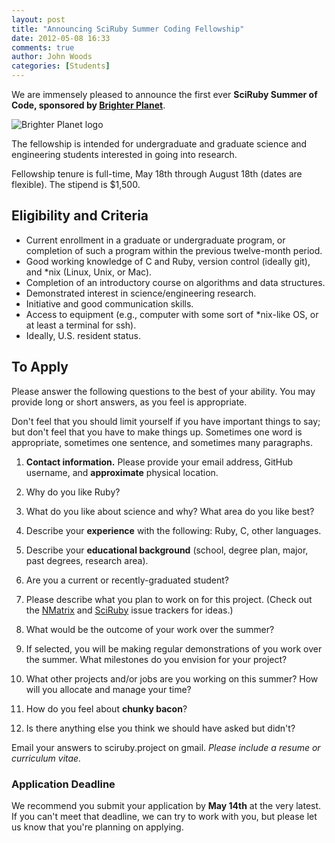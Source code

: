 ```yaml
---
layout: post
title: "Announcing SciRuby Summer Coding Fellowship"
date: 2012-05-08 16:33
comments: true
author: John Woods
categories: [Students]
---
```

We are immensely pleased to announce the first ever **SciRuby Summer of Code, sponsored by [Brighter Planet](http://brighterplanet.com/)**.

![Brighter Planet logo](http://static.brighterplanet.com/assets/logos/flush-left/inline/green/rasterized/brighter_planet-140.png)

The fellowship is intended for undergraduate and graduate science and engineering students interested in going into research.

Fellowship tenure is full-time, May 18th through August 18th (dates are flexible). The stipend is $1,500.

## Eligibility and Criteria

* Current enrollment in a graduate or undergraduate program, or completion of such a program within the previous twelve-month period.
* Good working knowledge of C and Ruby, version control (ideally git), and *nix (Linux, Unix, or Mac).
* Completion of an introductory course on algorithms and data structures.
* Demonstrated interest in science/engineering research.
* Initiative and good communication skills.
* Access to equipment (e.g., computer with some sort of *nix-like OS, or at least a terminal for ssh).
* Ideally, U.S. resident status.

## To Apply

Please answer the following questions to the best of your ability. You may provide long or short answers, as you feel is appropriate.

Don't feel that you should limit yourself if you have important things to say; but don't feel that you have to make things up. Sometimes one word is appropriate, sometimes one sentence, and sometimes many paragraphs.

1. **Contact information.** Please provide your email address, GitHub username, and **approximate** physical location.

1. Why do you like Ruby?

1. What do you like about science and why? What area do you like best?

1. Describe your **experience** with the following: Ruby, C, other languages.

2. Describe your **educational background** (school, degree plan, major, past degrees, research area).

3. Are you a current or recently-graduated student?

2. Please describe what you plan to work on for this project. (Check out the [NMatrix](http://github.com/SciRuby/nmatrix/issues) and [SciRuby](http://github.com/SciRuby/sciruby/issues) issue trackers for ideas.)

2. What would be the outcome of your work over the summer?

2. If selected, you will be making regular demonstrations of you work over the summer. What milestones do you envision for your project?

2. What other projects and/or jobs are you working on this summer? How will you allocate and manage your time?

2. How do you feel about **chunky bacon**?

2. Is there anything else you think we should have asked but didn't?

Email your answers to sciruby.project on gmail. <em>Please include a resume or curriculum vitae.</em>

### Application Deadline

We recommend you submit your application by **May 14th** at the very latest. If you can't meet that deadline, we can try to work with you, but please let us know that you're planning on applying.
